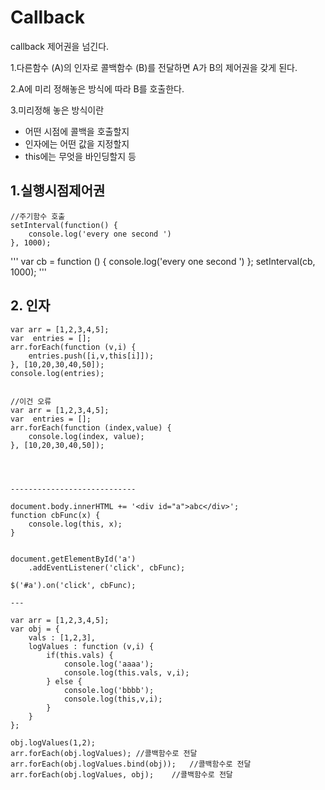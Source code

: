 # Callback
callback 제어권을 넘긴다.

1.다른함수 (A)의 인자로 콜백함수 (B)를 전달하면
A가 B의 제어권을 갖게 된다.

2.A에 미리 정해놓은 방식에 따라 B를 호출한다.

3.미리정해 놓은 방식이란
 - 어떤 시점에 콜백을 호출할지
 - 인자에는 어떤 값을 지정할지
 - this에는 무엇을 바인딩할지 등




## 1.실행시점제어권
```
//주기함수 호출
setInterval(function() {
	console.log('every one second ')
}, 1000);
```

'''
var cb = function () {
	console.log('every one second ')
};
setInterval(cb, 1000);
'''

## 2. 인자
```
var arr = [1,2,3,4,5];
var  entries = [];
arr.forEach(function (v,i) {
	entries.push([i,v,this[i]]);
}, [10,20,30,40,50]);
console.log(entries);


//이건 오류 
var arr = [1,2,3,4,5];
var  entries = [];
arr.forEach(function (index,value) {
	console.log(index, value);
}, [10,20,30,40,50]);




----------------------------

document.body.innerHTML += '<div id="a">abc</div>';
function cbFunc(x) {
	console.log(this, x);
}


document.getElementById('a')
	.addEventListener('click', cbFunc);

$('#a').on('click', cbFunc);

---
		
var arr = [1,2,3,4,5];
var obj = {
	vals : [1,2,3],
	logValues : function (v,i) {
		if(this.vals) {
			console.log('aaaa');
			console.log(this.vals, v,i);
		} else {
			console.log('bbbb');
			console.log(this,v,i);
		}
	}
};

obj.logValues(1,2);
arr.forEach(obj.logValues);	//콜백함수로 전달
arr.forEach(obj.logValues.bind(obj));	//콜백함수로 전달
arr.forEach(obj.logValues, obj);	//콜백함수로 전달		
